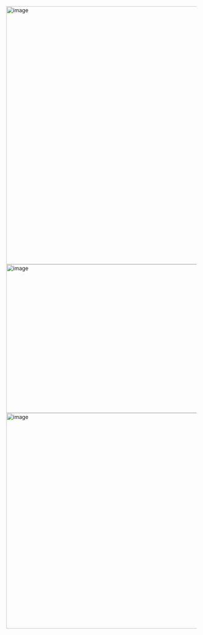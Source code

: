 <img width="1202" height="682" alt="image" src="https://github.com/user-attachments/assets/0252b100-700d-4f8a-a214-9e64b818d96d" />
<img width="1202" height="393" alt="image" src="https://github.com/user-attachments/assets/5347fafe-d099-4ac9-929e-acb3bf1291cc" />
<img width="1202" height="570" alt="image" src="https://github.com/user-attachments/assets/95f9df57-d4b7-4223-ac27-c11906740ec3" />


